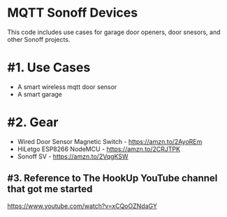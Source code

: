 # MQTT Sonoff Devices
This code includes use cases for garage door openers, door snesors, and other Sonoff projects.

# #1. Use Cases
- A smart wireless mqtt door sensor
- A smart garage


# #2. Gear ##
- Wired Door Sensor Magnetic Switch - https://amzn.to/2AyoREm
- HiLetgo ESP8266 NodeMCU - https://amzn.to/2CRJTPK
- Sonoff SV - https://amzn.to/2VqgKSW


## #3. Reference to The HookUp YouTube channel that got me started
https://www.youtube.com/watch?v=xCQoOZNdaGY

